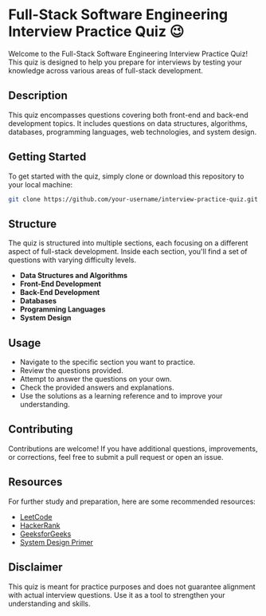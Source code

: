 # Full-Stack Software Engineering Interview Practice Quiz :wink:

Welcome to the Full-Stack Software Engineering Interview Practice Quiz! This quiz is designed to help you prepare for interviews by testing your knowledge across various areas of full-stack development.

## Description

This quiz encompasses questions covering both front-end and back-end development topics. It includes questions on data structures, algorithms, databases, programming languages, web technologies, and system design.

## Getting Started

To get started with the quiz, simply clone or download this repository to your local machine:

```bash
git clone https://github.com/your-username/interview-practice-quiz.git
```

## Structure

The quiz is structured into multiple sections, each focusing on a different aspect of full-stack development. Inside each section, you'll find a set of questions with varying difficulty levels.

- **Data Structures and Algorithms**
- **Front-End Development**
- **Back-End Development**
- **Databases**
- **Programming Languages**
- **System Design**

## Usage

- Navigate to the specific section you want to practice.
- Review the questions provided.
- Attempt to answer the questions on your own.
- Check the provided answers and explanations.
- Use the solutions as a learning reference and to improve your understanding.

## Contributing

Contributions are welcome! If you have additional questions, improvements, or corrections, feel free to submit a pull request or open an issue.

## Resources

For further study and preparation, here are some recommended resources:
- [LeetCode](https://leetcode.com/)
- [HackerRank](https://www.hackerrank.com/)
- [GeeksforGeeks](https://www.geeksforgeeks.org/)
- [System Design Primer](https://github.com/donnemartin/system-design-primer)

## Disclaimer

This quiz is meant for practice purposes and does not guarantee alignment with actual interview questions. Use it as a tool to strengthen your understanding and skills.
